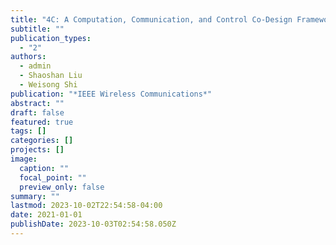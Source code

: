```yaml
---
title: "4C: A Computation, Communication, and Control Co-Design Framework for CAVs"
subtitle: ""
publication_types:
  - "2"
authors:
  - admin
  - Shaoshan Liu
  - Weisong Shi
publication: "*IEEE Wireless Communications*"
abstract: ""
draft: false
featured: true
tags: []
categories: []
projects: []
image:
  caption: ""
  focal_point: ""
  preview_only: false
summary: ""
lastmod: 2023-10-02T22:54:58-04:00
date: 2021-01-01
publishDate: 2023-10-03T02:54:58.050Z
---
```

